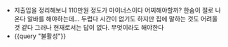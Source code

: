 - 지출입을 정리해보니 110만원 정도가 마이너스이다
  어찌해야할까? 한숨이 절로 나온다
  알바를 해야하는데... 두렵다
  시간이 없기도 하지만 집에 말하는 것도 어려울 것 같다
  그러나 현재로서는 답이 없다. 무엇이라도 해야한다
- {{query "불활성"}}